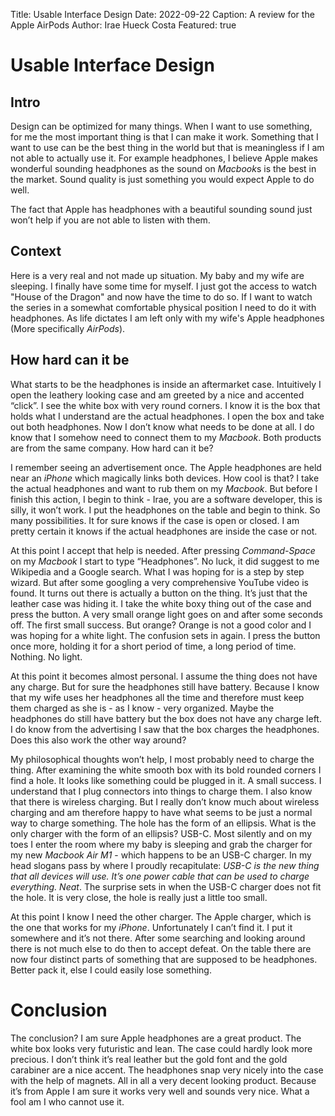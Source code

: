 Title: Usable Interface Design
Date: 2022-09-22 
Caption: A review for the Apple AirPods
Author: Irae Hueck Costa
Featured: true


# Usable Interface Design



## Intro
Design can be optimized for many things. When I want to use something, for me
the most important thing is that I can make it work. Something that I want to
use can be the best thing in the world but that is meaningless if I am not able
to actually use it. For example headphones, I believe Apple makes wonderful
sounding headphones as the sound on *Macbook*s is the best in the market. Sound
quality is just something you would expect Apple to do well.


The fact that Apple has headphones with a beautiful sounding sound just
won’t help if you are not able to listen with them.

## Context
Here is a very real and not made up situation. My baby and my wife are
sleeping. I finally have some time for myself. I just got the access to watch
"House of the Dragon" and now have the time to do so. If I want to watch the
series in a somewhat comfortable physical position I need to do it with
headphones. As life dictates I am left only with my wife's Apple headphones
(More specifically *AirPods*).


## How hard can it be

What starts to be the headphones is inside an aftermarket case. Intuitively I open the leathery
looking case and am greeted by a nice and accented “click”. I see the white box
with very round corners. I know it is the box that holds what I
understand are the actual headphones. I open the box and take out both
headphones. Now I don’t know what needs to be done at all. I do know that I
somehow need to connect them to my *Macbook*. Both products are from the same
company. How hard can it be?

I remember seeing an advertisement once. The Apple headphones are held near an
*iPhone* which magically links both devices. How cool is that? I take the actual
headphones and want to rub them on my *Macbook*. But before I finish this action,
I begin to think - Irae, you are a software developer, this is silly, it won’t
work. I put the headphones on the table and begin to think. So many
possibilities. It for sure knows if the case is open or closed. I am pretty
certain it knows if the actual headphones are inside the case or not. 

At this point I accept that help is needed. After pressing *Command-Space* on my
*Macbook* I start to type “Headphones”. No luck, it did suggest to me Wikipedia
and a Google search. What I was hoping for is a step by step wizard. But after
some googling a very comprehensive YouTube video is found. It turns out there
is actually a button on the thing. It’s just that the leather case was hiding
it. I take the white boxy thing out of the case and press the button. A very
small orange light goes on and after some seconds off. The first small
success. But orange? Orange is not a good color and I was hoping for a white
light. The confusion sets in again. I press the button once more, holding it for a
short period of time, a long period of time. Nothing. No light.

At this point it becomes almost personal. I assume the thing does not have any
charge. But for sure the headphones still have battery. Because I know that my
wife uses her headphones all the time and therefore must keep them charged as
she is - as I know - very organized. Maybe the headphones do still have battery but
the box does not have any charge left. I do know from the advertising I saw that
the box charges the headphones. Does this also work the other way around?

My philosophical thoughts won’t help, I most probably need to charge the thing.
After examining the white smooth box with its bold rounded corners I find a
hole. It looks like something could be plugged in it. A small success. I
understand that I plug connectors into things to charge them. I also know that
there is wireless charging. But I really don’t know much about wireless
charging and am therefore happy to have what seems to be just a normal way to
charge something. The hole has the form of an ellipsis. What is the only
charger with the form of an ellipsis? USB-C. Most silently and on my toes I
enter the room where my baby is sleeping and grab the charger for my new
*Macbook Air M1* - which happens to be an USB-C charger. In my head slogans pass by
where I proudly recapitulate: *USB-C is the new thing that all devices will
use. It’s one power cable that can be used to charge everything. Neat*.
The surprise sets in when the USB-C charger does not fit the hole. It is very
close, the hole is really just a little too small.


At this point I know I need the other charger. The Apple charger, which is the
one that works for my *iPhone*. Unfortunately I can’t find it. I put it
somewhere and it’s not there. After some searching and looking around there is
not much else to do then to accept defeat. On the table there are now four
distinct parts of something that are
supposed to be headphones. Better pack it, else I could easily lose something.


# Conclusion

The conclusion? I am sure Apple headphones are a great product. The white box
looks very futuristic and lean. The case could hardly look more precious. I
don’t think it’s real leather but the gold font and the gold carabiner are a
nice accent. The headphones snap very nicely into the case with the help of
magnets. All in all a very decent looking product. Because it’s from Apple I am
sure it works very well and sounds very nice. What a fool am I who cannot use
it.



